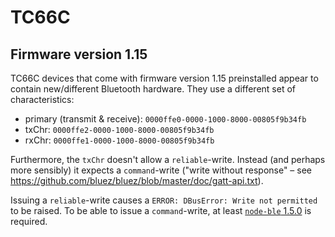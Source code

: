# TC66C

## Firmware version 1.15

TC66C devices that come with firmware version 1.15 preinstalled appear to
contain new/different Bluetooth hardware. They use a different set of
characteristics:

- primary (transmit & receive): `0000ffe0-0000-1000-8000-00805f9b34fb`
- txChr: `0000ffe2-0000-1000-8000-00805f9b34fb`
- rxChr: `0000ffe1-0000-1000-8000-00805f9b34fb`

Furthermore, the `txChr` doesn't allow a `reliable`-write. Instead (and perhaps
more sensibly) it expects a `command`-write ("write without response" – see
<https://github.com/bluez/bluez/blob/master/doc/gatt-api.txt>).

Issuing a `reliable`-write causes a `ERROR: DBusError: Write not permitted` to
be raised. To be able to issue a `command`-write, at least
[`node-ble` 1.5.0](https://github.com/chrvadala/node-ble/pull/20) is required.
